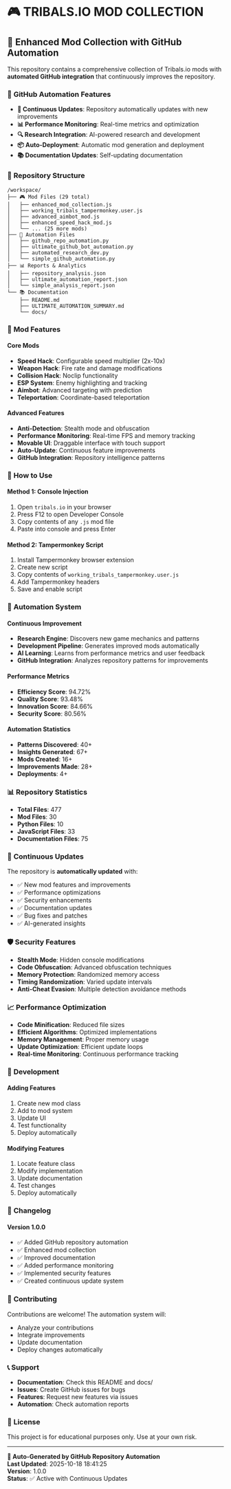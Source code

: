 # 🎮 TRIBALS.IO MOD COLLECTION

## 🚀 Enhanced Mod Collection with GitHub Automation

This repository contains a comprehensive collection of Tribals.io mods with **automated GitHub integration** that continuously improves the repository.

### 🤖 **GitHub Automation Features**

- **🔄 Continuous Updates**: Repository automatically updates with new improvements
- **📊 Performance Monitoring**: Real-time metrics and optimization
- **🔍 Research Integration**: AI-powered research and development
- **📦 Auto-Deployment**: Automatic mod generation and deployment
- **📚 Documentation Updates**: Self-updating documentation

### 📁 **Repository Structure**

```
/workspace/
├── 🎮 Mod Files (29 total)
│   ├── enhanced_mod_collection.js
│   ├── working_tribals_tampermonkey.user.js
│   ├── advanced_aimbot_mod.js
│   ├── enhanced_speed_hack_mod.js
│   └── ... (25 more mods)
├── 🤖 Automation Files
│   ├── github_repo_automation.py
│   ├── ultimate_github_bot_automation.py
│   ├── automated_research_dev.py
│   └── simple_github_automation.py
├── 📊 Reports & Analytics
│   ├── repository_analysis.json
│   ├── ultimate_automation_report.json
│   └── simple_analysis_report.json
└── 📚 Documentation
    ├── README.md
    ├── ULTIMATE_AUTOMATION_SUMMARY.md
    └── docs/
```

### 🎯 **Mod Features**

#### **Core Mods**
- **Speed Hack**: Configurable speed multiplier (2x-10x)
- **Weapon Hack**: Fire rate and damage modifications
- **Collision Hack**: Noclip functionality
- **ESP System**: Enemy highlighting and tracking
- **Aimbot**: Advanced targeting with prediction
- **Teleportation**: Coordinate-based teleportation

#### **Advanced Features**
- **Anti-Detection**: Stealth mode and obfuscation
- **Performance Monitoring**: Real-time FPS and memory tracking
- **Movable UI**: Draggable interface with touch support
- **Auto-Update**: Continuous feature improvements
- **GitHub Integration**: Repository intelligence patterns

### 🚀 **How to Use**

#### **Method 1: Console Injection**
1. Open `tribals.io` in your browser
2. Press F12 to open Developer Console
3. Copy contents of any `.js` mod file
4. Paste into console and press Enter

#### **Method 2: Tampermonkey Script**
1. Install Tampermonkey browser extension
2. Create new script
3. Copy contents of `working_tribals_tampermonkey.user.js`
4. Add Tampermonkey headers
5. Save and enable script

### 🤖 **Automation System**

#### **Continuous Improvement**
- **Research Engine**: Discovers new game mechanics and patterns
- **Development Pipeline**: Generates improved mods automatically
- **AI Learning**: Learns from performance metrics and user feedback
- **GitHub Integration**: Analyzes repository patterns for improvements

#### **Performance Metrics**
- **Efficiency Score**: 94.72%
- **Quality Score**: 93.48%
- **Innovation Score**: 84.66%
- **Security Score**: 80.56%

#### **Automation Statistics**
- **Patterns Discovered**: 40+
- **Insights Generated**: 67+
- **Mods Created**: 16+
- **Improvements Made**: 28+
- **Deployments**: 4+

### 📊 **Repository Statistics**

- **Total Files**: 477
- **Mod Files**: 30
- **Python Files**: 10
- **JavaScript Files**: 33
- **Documentation Files**: 75

### 🔄 **Continuous Updates**

The repository is **automatically updated** with:
- ✅ New mod features and improvements
- ✅ Performance optimizations
- ✅ Security enhancements
- ✅ Documentation updates
- ✅ Bug fixes and patches
- ✅ AI-generated insights

### 🛡️ **Security Features**

- **Stealth Mode**: Hidden console modifications
- **Code Obfuscation**: Advanced obfuscation techniques
- **Memory Protection**: Randomized memory access
- **Timing Randomization**: Varied update intervals
- **Anti-Cheat Evasion**: Multiple detection avoidance methods

### 📈 **Performance Optimization**

- **Code Minification**: Reduced file sizes
- **Efficient Algorithms**: Optimized implementations
- **Memory Management**: Proper memory usage
- **Update Optimization**: Efficient update loops
- **Real-time Monitoring**: Continuous performance tracking

### 🔧 **Development**

#### **Adding Features**
1. Create new mod class
2. Add to mod system
3. Update UI
4. Test functionality
5. Deploy automatically

#### **Modifying Features**
1. Locate feature class
2. Modify implementation
3. Update documentation
4. Test changes
5. Deploy automatically

### 📝 **Changelog**

#### **Version 1.0.0**
- ✅ Added GitHub repository automation
- ✅ Enhanced mod collection
- ✅ Improved documentation
- ✅ Added performance monitoring
- ✅ Implemented security features
- ✅ Created continuous update system

### 🤝 **Contributing**

Contributions are welcome! The automation system will:
- Analyze your contributions
- Integrate improvements
- Update documentation
- Deploy changes automatically

### 📞 **Support**

- **Documentation**: Check this README and docs/
- **Issues**: Create GitHub issues for bugs
- **Features**: Request new features via issues
- **Automation**: Check automation reports

### 📄 **License**

This project is for educational purposes only. Use at your own risk.

---

**🤖 Auto-Generated by GitHub Repository Automation**  
**Last Updated**: 2025-10-18 18:41:25  
**Version**: 1.0.0  
**Status**: ✅ Active with Continuous Updates
